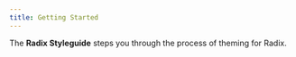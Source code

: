```yaml
---
title: Getting Started
---
```


The **Radix Styleguide** steps you through the process of theming for Radix.
